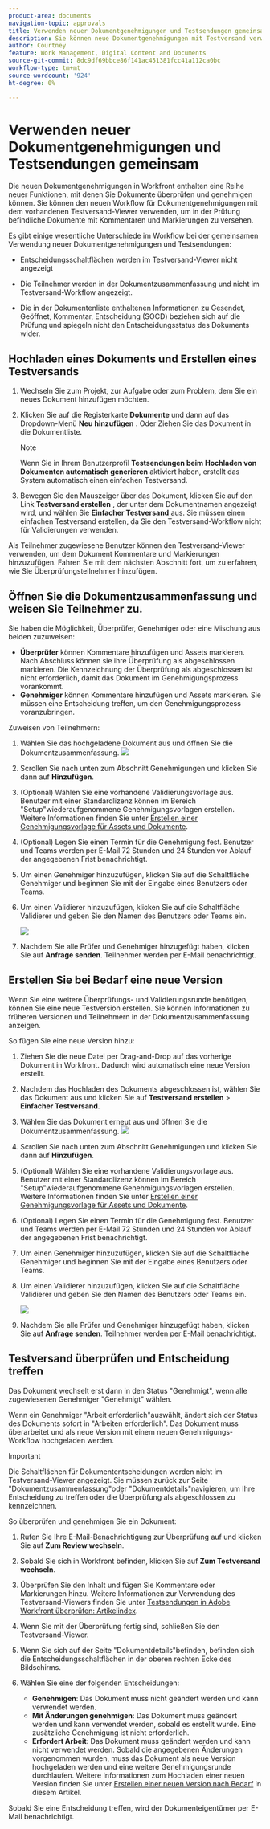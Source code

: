 ```yaml
---
product-area: documents
navigation-topic: approvals
title: Verwenden neuer Dokumentgenehmigungen und Testsendungen gemeinsam
description: Sie können neue Dokumentgenehmigungen mit Testversand verwenden.
author: Courtney
feature: Work Management, Digital Content and Documents
source-git-commit: 8dc9df69bbce86f141ac451381fcc41a112ca0bc
workflow-type: tm+mt
source-wordcount: '924'
ht-degree: 0%

---
```



# Verwenden neuer Dokumentgenehmigungen und Testsendungen gemeinsam

Die neuen Dokumentgenehmigungen in Workfront enthalten eine Reihe neuer Funktionen, mit denen Sie Dokumente überprüfen und genehmigen können. Sie können den neuen Workflow für Dokumentgenehmigungen mit dem vorhandenen Testversand-Viewer verwenden, um in der Prüfung befindliche Dokumente mit Kommentaren und Markierungen zu versehen.

Es gibt einige wesentliche Unterschiede im Workflow bei der gemeinsamen Verwendung neuer Dokumentgenehmigungen und Testsendungen:

* Entscheidungsschaltflächen werden im Testversand-Viewer nicht angezeigt

* Die Teilnehmer werden in der Dokumentzusammenfassung und nicht im Testversand-Workflow angezeigt.

* Die in der Dokumentenliste enthaltenen Informationen zu Gesendet, Geöffnet, Kommentar, Entscheidung (SOCD) beziehen sich auf die Prüfung und spiegeln nicht den Entscheidungsstatus des Dokuments wider.

## Hochladen eines Dokuments und Erstellen eines Testversands

1. Wechseln Sie zum Projekt, zur Aufgabe oder zum Problem, dem Sie ein neues Dokument hinzufügen möchten.
1. Klicken Sie auf die Registerkarte **Dokumente** und dann auf das Dropdown-Menü **Neu hinzufügen** .
Oder
Ziehen Sie das Dokument in die Dokumentliste.

   >[!NOTE]
   >
   >Wenn Sie in Ihrem Benutzerprofil **Testsendungen beim Hochladen von Dokumenten automatisch generieren** aktiviert haben, erstellt das System automatisch einen einfachen Testversand.

1. Bewegen Sie den Mauszeiger über das Dokument, klicken Sie auf den Link **Testversand erstellen** , der unter dem Dokumentnamen angezeigt wird, und wählen Sie **Einfacher Testversand** aus. Sie müssen einen einfachen Testversand erstellen, da Sie den Testversand-Workflow nicht für Validierungen verwenden.

Als Teilnehmer zugewiesene Benutzer können den Testversand-Viewer verwenden, um dem Dokument Kommentare und Markierungen hinzuzufügen. Fahren Sie mit dem nächsten Abschnitt fort, um zu erfahren, wie Sie Überprüfungsteilnehmer hinzufügen.

## Öffnen Sie die Dokumentzusammenfassung und weisen Sie Teilnehmer zu.

Sie haben die Möglichkeit, Überprüfer, Genehmiger oder eine Mischung aus beiden zuzuweisen:

* **Überprüfer** können Kommentare hinzufügen und Assets markieren. Nach Abschluss können sie ihre Überprüfung als abgeschlossen markieren. Die Kennzeichnung der Überprüfung als abgeschlossen ist nicht erforderlich, damit das Dokument im Genehmigungsprozess vorankommt.
* **Genehmiger** können Kommentare hinzufügen und Assets markieren. Sie müssen eine Entscheidung treffen, um den Genehmigungsprozess voranzubringen.

Zuweisen von Teilnehmern:

1. Wählen Sie das hochgeladene Dokument aus und öffnen Sie die Dokumentzusammenfassung.
   ![](assets/open-doc-summary.png)

1. Scrollen Sie nach unten zum Abschnitt Genehmigungen und klicken Sie dann auf **Hinzufügen**.

1. (Optional) Wählen Sie eine vorhandene Validierungsvorlage aus. Benutzer mit einer Standardlizenz können im Bereich &quot;Setup&quot;wiederaufgenommene Genehmigungsvorlagen erstellen. Weitere Informationen finden Sie unter [Erstellen einer Genehmigungsvorlage für Assets und Dokumente](/help/quicksilver/review-and-approve-work/document-reviews-and-approvals/manage-document-approvals/create-approval-template.md).

1. (Optional) Legen Sie einen Termin für die Genehmigung fest. Benutzer und Teams werden per E-Mail 72 Stunden und 24 Stunden vor Ablauf der angegebenen Frist benachrichtigt.

1. Um einen Genehmiger hinzuzufügen, klicken Sie auf die Schaltfläche Genehmiger und beginnen Sie mit der Eingabe eines Benutzers oder Teams.

1. Um einen Validierer hinzuzufügen, klicken Sie auf die Schaltfläche Validierer und geben Sie den Namen des Benutzers oder Teams ein.

   ![](assets/add-approvers.png)

1. Nachdem Sie alle Prüfer und Genehmiger hinzugefügt haben, klicken Sie auf **Anfrage senden**. Teilnehmer werden per E-Mail benachrichtigt.

## Erstellen Sie bei Bedarf eine neue Version

Wenn Sie eine weitere Überprüfungs- und Validierungsrunde benötigen, können Sie eine neue Testversion erstellen.  <!-- and add the previous participants, new participants, or a mix of both. --> Sie können Informationen zu früheren Versionen und Teilnehmern in der Dokumentzusammenfassung anzeigen.

So fügen Sie eine neue Version hinzu:

1. Ziehen Sie die neue Datei per Drag-and-Drop auf das vorherige Dokument in Workfront. Dadurch wird automatisch eine neue Version erstellt.

1. Nachdem das Hochladen des Dokuments abgeschlossen ist, wählen Sie das Dokument aus und klicken Sie auf **Testversand erstellen** > **Einfacher Testversand**.

1. Wählen Sie das Dokument erneut aus und öffnen Sie die Dokumentzusammenfassung.
   ![](assets/open-doc-summary.png)

1. Scrollen Sie nach unten zum Abschnitt Genehmigungen und klicken Sie dann auf **Hinzufügen**.

1. (Optional) Wählen Sie eine vorhandene Validierungsvorlage aus. Benutzer mit einer Standardlizenz können im Bereich &quot;Setup&quot;wiederaufgenommene Genehmigungsvorlagen erstellen. Weitere Informationen finden Sie unter [Erstellen einer Genehmigungsvorlage für Assets und Dokumente](/help/quicksilver/review-and-approve-work/document-reviews-and-approvals/manage-document-approvals/create-approval-template.md).

1. (Optional) Legen Sie einen Termin für die Genehmigung fest. Benutzer und Teams werden per E-Mail 72 Stunden und 24 Stunden vor Ablauf der angegebenen Frist benachrichtigt.

1. Um einen Genehmiger hinzuzufügen, klicken Sie auf die Schaltfläche Genehmiger und beginnen Sie mit der Eingabe eines Benutzers oder Teams.

1. Um einen Validierer hinzuzufügen, klicken Sie auf die Schaltfläche Validierer und geben Sie den Namen des Benutzers oder Teams ein.

   ![](assets/add-approvers.png)

1. Nachdem Sie alle Prüfer und Genehmiger hinzugefügt haben, klicken Sie auf **Anfrage senden**. Teilnehmer werden per E-Mail benachrichtigt.

<!-- add info about reusing previous participants once released -->


## Testversand überprüfen und Entscheidung treffen

Das Dokument wechselt erst dann in den Status &quot;Genehmigt&quot;, wenn alle zugewiesenen Genehmiger &quot;Genehmigt&quot; wählen.

Wenn ein Genehmiger &quot;Arbeit erforderlich&quot;auswählt, ändert sich der Status des Dokuments sofort in &quot;Arbeiten erforderlich&quot;. Das Dokument muss überarbeitet und als neue Version mit einem neuen Genehmigungs-Workflow hochgeladen werden.

>[!IMPORTANT]
>
>Die Schaltflächen für Dokumententscheidungen werden nicht im Testversand-Viewer angezeigt. Sie müssen zurück zur Seite &quot;Dokumentzusammenfassung&quot;oder &quot;Dokumentdetails&quot;navigieren, um Ihre Entscheidung zu treffen oder die Überprüfung als abgeschlossen zu kennzeichnen.

So überprüfen und genehmigen Sie ein Dokument:

1. Rufen Sie Ihre E-Mail-Benachrichtigung zur Überprüfung auf und klicken Sie auf **Zum Review wechseln**.

1. Sobald Sie sich in Workfront befinden, klicken Sie auf **Zum Testversand wechseln**.

1. Überprüfen Sie den Inhalt und fügen Sie Kommentare oder Markierungen hinzu. Weitere Informationen zur Verwendung des Testversand-Viewers finden Sie unter [Testsendungen in Adobe Workfront überprüfen: Artikelindex](/help/quicksilver/review-and-approve-work/proofing/reviewing-proofs-within-workfront/review-proofs-in-wf.md).

1. Wenn Sie mit der Überprüfung fertig sind, schließen Sie den Testversand-Viewer.

1. Wenn Sie sich auf der Seite &quot;Dokumentdetails&quot;befinden, befinden sich die Entscheidungsschaltflächen in der oberen rechten Ecke des Bildschirms.

1. Wählen Sie eine der folgenden Entscheidungen:

   * **Genehmigen**: Das Dokument muss nicht geändert werden und kann verwendet werden.
   * **Mit Änderungen genehmigen**: Das Dokument muss geändert werden und kann verwendet werden, sobald es erstellt wurde. Eine zusätzliche Genehmigung ist nicht erforderlich.
   * **Erfordert Arbeit**: Das Dokument muss geändert werden und kann nicht verwendet werden. Sobald die angegebenen Änderungen vorgenommen wurden, muss das Dokument als neue Version hochgeladen werden und eine weitere Genehmigungsrunde durchlaufen. Weitere Informationen zum Hochladen einer neuen Version finden Sie unter [Erstellen einer neuen Version nach Bedarf](#create-a-new-version-as-needed) in diesem Artikel.

Sobald Sie eine Entscheidung treffen, wird der Dokumenteigentümer per E-Mail benachrichtigt.

